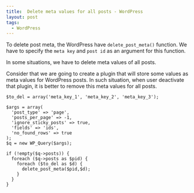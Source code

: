 ```yaml
---
title:  Delete meta values for all posts - WordPress
layout: post
tags:
  - WordPress
---
```


To delete post meta, the WordPress have `delete_post_meta()` function. We have to specify the `meta key` and `post id` as an argument for this function.

In some situations, we have to delete meta values of all posts.

Consider that we are going to create a plugin that will store some values as meta values for WordPress posts. In such situation, when user deactivate that plugin, it is better to remove this meta values for all posts.

	$to_del = array('meta_key_1', 'meta_key_2', 'meta_key_3');

	$args = array(
	  'post_type' => 'page',
	  'posts_per_page' => -1,
	  'ignore_sticky_posts' => true,
	  'fields' => 'ids',
	  'no_found_rows' => true
	);
	$q = new WP_Query($args);

	if (!empty($q->posts)) {
	  foreach ($q->posts as $pid) {
		foreach ($to_del as $d) {
		  delete_post_meta($pid,$d);
		}
	  }
	}
